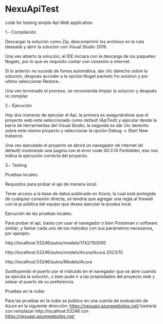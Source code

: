 # NexuApiTest
code for testing simple Api Web application


1.- Compilación

Descargar la solución como Zip, descomprimir los archivos en la ruta deseada y abrir la solución con Visual Studio 2019. 

Una ves abierto la solución, el IDE iniciara con la descarga de los paquetes Nugets, por lo que es requisito contar con conexión a internet.

Si lo anterior no sucede de forma automática, dar clic derecho sobre la solución, después acceder a la opción Nuget packets fro solution y por ultimo seleccionar Restore..

Una ves terminado el proceso, se recomienda limpiar la solucion y después re compilar.

2.- Ejecución

Hay dos maneras de ejecutar el Api, la primera es asegurándose que el proyecto web este seleccionado como default (ApiTest) y ejecutar desde la barra de herramientas del Visual Studio, la segunda es dar clic derecho sobre este mismo proyecto y seleccionar la opción Debug -> Start New Instance.

Una ves ejecutado el proyecto se abrirá un navegador de internet (el default) mostrando una pagina con el error code 40.3.14 Forbidden, eso nos indica la ejecución correcta del proyecto.

3.- Testing

Pruebas locales: 

Requisitos para probar el api de manera local:

Tener acceso a la base de datos publicada en Azure, la cual está protegida de cualquier conexión directa, se tendría que agregar una regla al firewall con la ip pública del equipo que desea ejecutar la prueba local.

Ejecución de las pruebas locales:

Para probar el api, basta con usar el navegador o bien Postaman o software similar, y llamar cada uno de los métodos con sus parámetros necesarios, por ejemplo:

http://localhost:53246/autos/models/1742/150000

http://localhost:53246/autos/models/Acura/Acura 2023/10

http://localhost:53246/autos/Models/Acura

Sustituyendo el puerto por el indicado en el navegador que se abre cuando se ejecuta la solución, o bien pude ir a las propiedades del proyecto web y setear el puerto de su preferencia.

Pruebas en la nube:

Para las pruebas en la nube se publico en una cuenta de evaluación de Azure en la siguiente dirección:
https://nexuapi.azurewebsites.net/ bastaría con remplazar http://localhost:53246 con https://nexuapi.azurewebsites.net/
